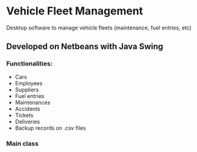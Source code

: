 # Vehicle Fleet Management
Desktop software to manage vehicle fleets (maintenance, fuel entries, etc)
## Developed on Netbeans with Java Swing
### Functionalities:
* Cars
* Employees
* Suppliers
* Fuel entries
* Maintenances
* Accidents
* Tickets
* Deliveries
* Backup records on .csv files
### Main class 
